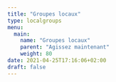 ```yaml
---
title: "Groupes locaux"
type: localgroups
menu:
  main:
    name: "Groupes locaux"
    parent: "Agissez maintenant"
    weight: 80
date: 2021-04-25T17:16:06+02:00
draft: false
---
```


